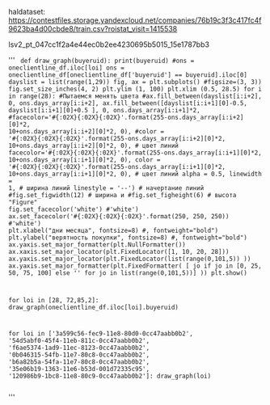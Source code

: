 haldataset:
https://contestfiles.storage.yandexcloud.net/companies/76b19c3f3c417fc4f9623ba4d00cbde8/train.csv?roistat_visit=1415538

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


'''
<code>
def draw_graph(buyeruid):
    print(buyeruid)
    #ons = oneclientline_df.iloc[loi]
    ons = oneclientline_df[oneclientline_df['buyeruid'] == buyeruid].iloc[0]
    dayslist = list(range(1,29))
    fig, ax = plt.subplots() #figsize=(3, 3))
    fig.set_size_inches(4, 2)
    plt.ylim (1, 100)
    plt.xlim (0.5, 28.5)
    for i in range(28): #Пытаемся менять цвета
        #ax.fill_between(dayslist[i:i+2], 0, ons.days_array[i:i+2],
        ax.fill_between([dayslist[i:i+1][0]-0.5, dayslist[i:i+1][0]+0.5 ], 0, ons.days_array[i:i+1]*2,
                    #facecolor='#{:02X}{:02X}{:02X}'.format(255-ons.days_array[i:i+2][0]*2, 10+ons.days_array[i:i+2][0]*2, 0),
                    #color = '#{:02X}{:02X}{:02X}'.format(255-ons.days_array[i:i+2][0]*2, 10+ons.days_array[i:i+2][0]*2, 0),    #  цвет линий
                    facecolor='#{:02X}{:02X}{:02X}'.format(255-ons.days_array[i:i+1][0]*2, 10+ons.days_array[i:i+1][0]*2, 0),
                    color = '#{:02X}{:02X}{:02X}'.format(255-ons.days_array[i:i+1][0]*2, 10+ons.days_array[i:i+1][0]*2, 0),    #  цвет линий
                    alpha = 0.5,
                    linewidth = 1,      #  ширина линий
                    linestyle = '--')   #  начертание линий
        #fig.set_figwidth(12)    #  ширина и
        #fig.set_figheight(6)    #  высота "Figure"
        fig.set_facecolor('white') #'white')
        ax.set_facecolor('#{:02X}{:02X}{:02X}'.format(250, 250, 250)) #'white')
    plt.xlabel("дни месяца", fontsize=8) #, fontweight="bold")
    plt.ylabel("верятность покупки", fontsize=8) #, fontweight="bold")
    ax.yaxis.set_major_formatter(plt.NullFormatter())
    ax.xaxis.set_major_locator(plt.FixedLocator([1, 10, 20, 28]))
    ax.yaxis.set_major_locator(plt.FixedLocator(list(range(0,101,5))  ))
    ax.yaxis.set_major_formatter(plt.FixedFormatter( [ jo if jo in [0, 25, 50, 75, 100] else '' for jo in list(range(0,101,5))]    ))
    plt.show()
    
for loi in [28, 72,85,2]:
    draw_graph(oneclientline_df.iloc[loi].buyeruid)
    
for loi in ['3a599c56-fec9-11e8-80d0-0cc47aabb0b2',
            '54d5abf0-45f4-11eb-811c-0cc47aabb0b2',
            'f6ae5374-1ad9-11ec-8123-0cc47aabb0b2',
            '0b046315-54fb-11e7-80c8-0cc47aabb0b2',
            'b6a82b5a-54fa-11e7-80c8-0cc47aabb0b2',
            '35e06b19-1363-11e6-b53d-001d72335c95',
            '120986b9-1bc8-11e8-80c9-0cc47aabb0b2']:
    draw_graph(loi)

</code>
'''
